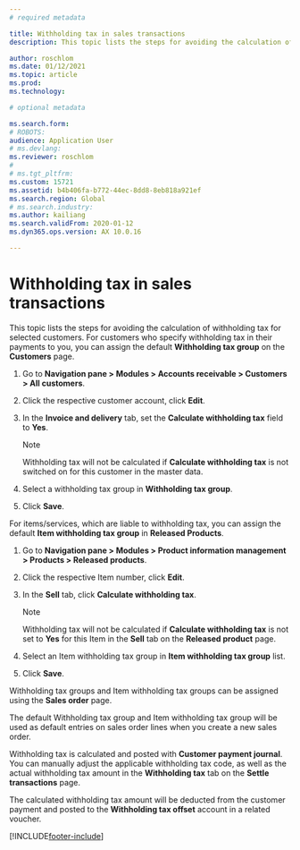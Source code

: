 ```yaml
---
# required metadata

title: Withholding tax in sales transactions
description: This topic lists the steps for avoiding the calculation of withholding tax for selected customers. For customers who specify withholding tax in their payments to you, you can assign the default withholding tax group. 

author: roschlom
ms.date: 01/12/2021
ms.topic: article
ms.prod: 
ms.technology: 

# optional metadata

ms.search.form: 
# ROBOTS: 
audience: Application User
# ms.devlang: 
ms.reviewer: roschlom
# 
# ms.tgt_pltfrm: 
ms.custom: 15721
ms.assetid: b4b406fa-b772-44ec-8dd8-8eb818a921ef
ms.search.region: Global
# ms.search.industry: 
ms.author: kailiang
ms.search.validFrom: 2020-01-12
ms.dyn365.ops.version: AX 10.0.16

---
```


# Withholding tax in sales transactions

This topic lists the steps for avoiding the calculation of withholding tax for selected customers. For customers who specify withholding tax in their payments to you, you can assign the default **Withholding tax group** on the **Customers** page. 

1. Go to **Navigation pane > Modules > Accounts receivable > Customers > All customers**.

2. Click the respective customer account, click **Edit**.

3. In the **Invoice and delivery** tab, set the **Calculate withholding tax** field to **Yes**.

   > [!NOTE] 
   > Withholding tax will not be calculated if **Calculate withholding tax** is not switched on for this customer in the master data.

4. Select a withholding tax group in **Withholding tax group**.

5. Click **Save**.

For items/services, which are liable to withholding tax, you can assign the default **Item withholding tax group** in **Released Products**.

1. Go to **Navigation pane > Modules > Product information management > Products > Released products**.

2. Click the respective Item number, click **Edit**.

3. In the **Sell** tab, click **Calculate withholding tax**.

   > [!NOTE] 
   > Withholding tax will not be calculated if **Calculate withholding tax** is not set to **Yes** for this Item in the **Sell** tab on the **Released product** page.

4. Select an Item withholding tax group in **Item withholding tax group** list.

5. Click **Save**.

Withholding tax groups and Item withholding tax groups can be assigned using the **Sales order** page. 

The default Withholding tax group and Item withholding tax group will be used as default entries on sales order lines when you create a new sales order.

Withholding tax is calculated and posted with **Customer payment journal**. You can manually adjust the applicable withholding tax code, as well as the actual withholding tax amount in the **Withholding tax** tab on the **Settle transactions** page.

The calculated withholding tax amount will be deducted from the customer payment and posted to the **Withholding tax offset** account in a related voucher.


[!INCLUDE[footer-include](../../includes/footer-banner.md)]